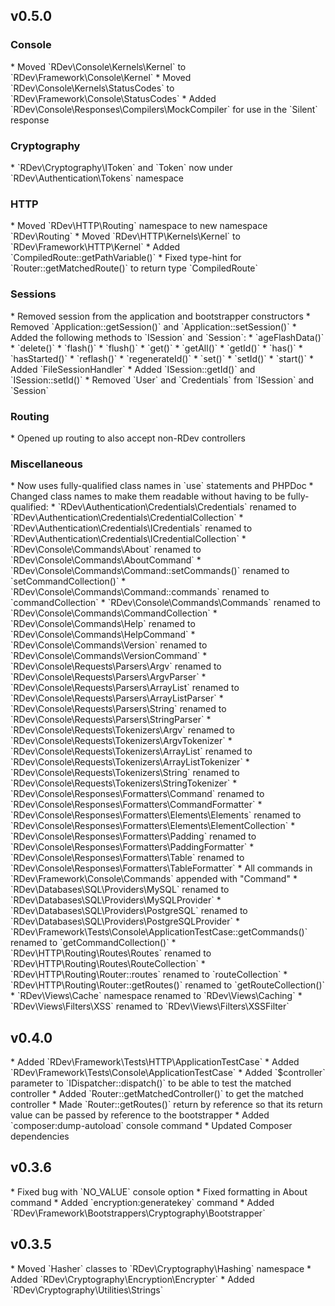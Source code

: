 <h2>v0.5.0</h2>
<h3>Console</h3>
* Moved `RDev\Console\Kernels\Kernel` to `RDev\Framework\Console\Kernel`
* Moved `RDev\Console\Kernels\StatusCodes` to `RDev\Framework\Console\StatusCodes`
* Added `RDev\Console\Responses\Compilers\MockCompiler` for use in the `Silent` response

<h3>Cryptography</h3>
* `RDev\Cryptography\IToken` and `Token` now under `RDev\Authentication\Tokens` namespace

<h3>HTTP</h3>
* Moved `RDev\HTTP\Routing` namespace to new namespace `RDev\Routing`
* Moved `RDev\HTTP\Kernels\Kernel` to `RDev\Framework\HTTP\Kernel`
* Added `CompiledRoute::getPathVariable()`
* Fixed type-hint for `Router::getMatchedRoute()` to return type `CompiledRoute`

<h3>Sessions</h3>
* Removed session from the application and bootstrapper constructors
  * Removed `Application::getSession()` and `Application::setSession()`
* Added the following methods to `ISession` and `Session`:
  * `ageFlashData()`
  * `delete()`
  * `flash()`
  * `flush()`
  * `get()`
  * `getAll()`
  * `getId()`
  * `has()`
  * `hasStarted()`
  * `reflash()`
  * `regenerateId()`
  * `set()`
  * `setId()`
  * `start()`
* Added `FileSessionHandler`
* Added `ISession::getId()` and `ISession::setId()`
* Removed `User` and `Credentials` from `ISession` and `Session`

<h3>Routing</h3>
* Opened up routing to also accept non-RDev controllers

<h3>Miscellaneous</h3>
* Now uses fully-qualified class names in `use` statements and PHPDoc
* Changed class names to make them readable without having to be fully-qualified:
  * `RDev\Authentication\Credentials\Credentials` renamed to `RDev\Authentication\Credentials\CredentialCollection`
  * `RDev\Authentication\Credentials\ICredentials` renamed to `RDev\Authentication\Credentials\ICredentialCollection`
  * `RDev\Console\Commands\About` renamed to `RDev\Console\Commands\AboutCommand`
  * `RDev\Console\Commands\Command::setCommands()` renamed to `setCommandCollection()`
  * `RDev\Console\Commands\Command::commands` renamed to `commandCollection`
  * `RDev\Console\Commands\Commands` renamed to `RDev\Console\Commands\CommandCollection`
  * `RDev\Console\Commands\Help` renamed to `RDev\Console\Commands\HelpCommand`
  * `RDev\Console\Commands\Version` renamed to `RDev\Console\Commands\VersionCommand`
  * `RDev\Console\Requests\Parsers\Argv` renamed to `RDev\Console\Requests\Parsers\ArgvParser`
  * `RDev\Console\Requests\Parsers\ArrayList` renamed to `RDev\Console\Requests\Parsers\ArrayListParser`
  * `RDev\Console\Requests\Parsers\String` renamed to `RDev\Console\Requests\Parsers\StringParser`
  * `RDev\Console\Requests\Tokenizers\Argv` renamed to `RDev\Console\Requests\Tokenizers\ArgvTokenizer`
  * `RDev\Console\Requests\Tokenizers\ArrayList` renamed to `RDev\Console\Requests\Tokenizers\ArrayListTokenizer`
  * `RDev\Console\Requests\Tokenizers\String` renamed to `RDev\Console\Requests\Tokenizers\StringTokenizer`
  * `RDev\Console\Responses\Formatters\Command` renamed to `RDev\Console\Responses\Formatters\CommandFormatter`
  * `RDev\Console\Responses\Formatters\Elements\Elements` renamed to `RDev\Console\Responses\Formatters\Elements\ElementCollection`
  * `RDev\Console\Responses\Formatters\Padding` renamed to `RDev\Console\Responses\Formatters\PaddingFormatter`
  * `RDev\Console\Responses\Formatters\Table` renamed to `RDev\Console\Responses\Formatters\TableFormatter`
  * All commands in `RDev\Framework\Console\Commands` appended with "Command"
  * `RDev\Databases\SQL\Providers\MySQL` renamed to `RDev\Databases\SQL\Providers\MySQLProvider`
  * `RDev\Databases\SQL\Providers\PostgreSQL` renamed to `RDev\Databases\SQL\Providers\PostgreSQLProvider`
  * `RDev\Framework\Tests\Console\ApplicationTestCase::getCommands()` renamed to `getCommandCollection()`
  * `RDev\HTTP\Routing\Routes\Routes` renamed to `RDev\HTTP\Routing\Routes\RouteCollection`
  * `RDev\HTTP\Routing\Router::routes` renamed to `routeCollection`
  * `RDev\HTTP\Routing\Router::getRoutes()` renamed to `getRouteCollection()`
  * `RDev\Views\Cache` namespace renamed to `RDev\Views\Caching`
  * `RDev\Views\Filters\XSS` renamed to `RDev\Views\Filters\XSSFilter`

<h2>v0.4.0</h2>
* Added `RDev\Framework\Tests\HTTP\ApplicationTestCase`
* Added `RDev\Framework\Tests\Console\ApplicationTestCase`
* Added `$controller` parameter to `IDispatcher::dispatch()` to be able to test the matched controller
* Added `Router::getMatchedController()` to get the matched controller
* Made `Router::getRoutes()` return by reference so that its return value can be passed by reference to the bootstrapper
* Added `composer:dump-autoload` console command
* Updated Composer dependencies

<h2>v0.3.6</h2>
* Fixed bug with `NO_VALUE` console option
* Fixed formatting in About command
* Added `encryption:generatekey` command
* Added `RDev\Framework\Bootstrappers\Cryptography\Bootstrapper`

<h2>v0.3.5</h2>
* Moved `Hasher` classes to `RDev\Cryptography\Hashing` namespace
* Added `RDev\Cryptography\Encryption\Encrypter`
* Added `RDev\Cryptography\Utilities\Strings`